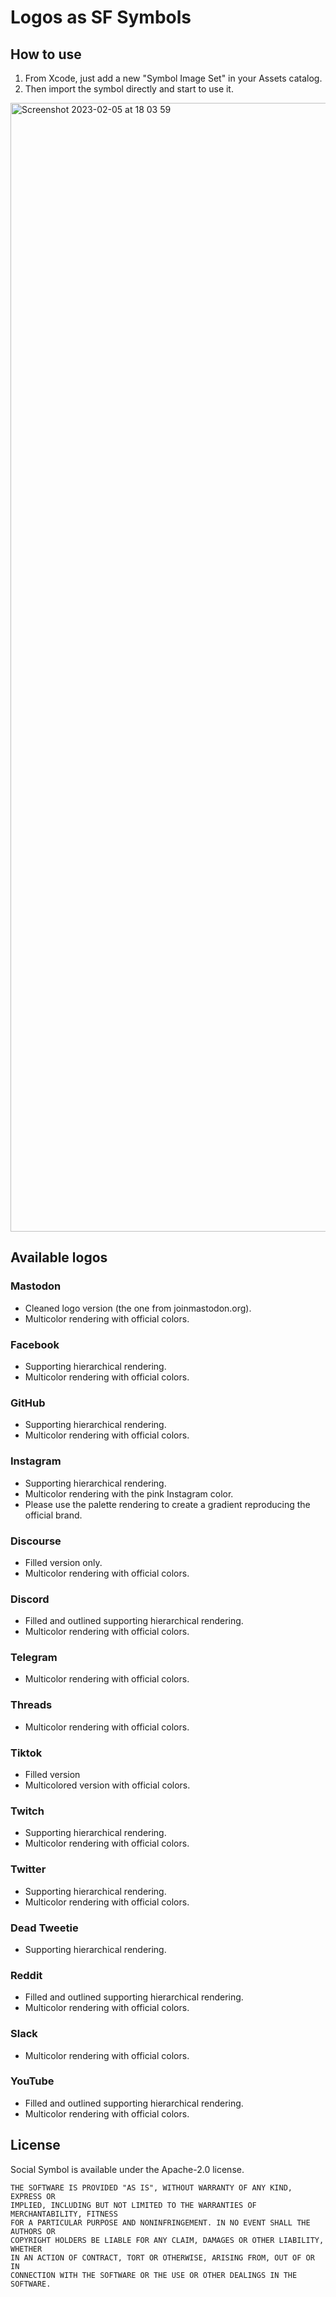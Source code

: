 # Logos as SF Symbols

## How to use

1. From Xcode, just add a new "Symbol Image Set" in your Assets catalog.
2. Then import the symbol directly and start to use it.

<img width="1806" alt="Screenshot 2023-02-05 at 18 03 59" src="https://user-images.githubusercontent.com/736246/216836517-91371c18-e8ed-4085-9a26-929a2ee185ca.png">

## Available logos

### Mastodon
- Cleaned logo version (the one from joinmastodon.org).
- Multicolor rendering with official colors.

### Facebook
- Supporting hierarchical rendering.
- Multicolor rendering with official colors.

### GitHub
- Supporting hierarchical rendering.
- Multicolor rendering with official colors.

### Instagram
- Supporting hierarchical rendering.
- Multicolor rendering with the pink Instagram color.
- Please use the palette rendering to create a gradient reproducing the official brand.

### Discourse
- Filled version only.
- Multicolor rendering with official colors.

### Discord
- Filled and outlined supporting hierarchical rendering.
- Multicolor rendering with official colors.

### Telegram
- Multicolor rendering with official colors.

### Threads
- Multicolor rendering with official colors.

### Tiktok
- Filled version
- Multicolored version with official colors.

### Twitch
- Supporting hierarchical rendering.
- Multicolor rendering with official colors.

### Twitter
- Supporting hierarchical rendering.
- Multicolor rendering with official colors.

### Dead Tweetie
- Supporting hierarchical rendering.

### Reddit
- Filled and outlined supporting hierarchical rendering.
- Multicolor rendering with official colors.

### Slack
- Multicolor rendering with official colors.

### YouTube
- Filled and outlined supporting hierarchical rendering.
- Multicolor rendering with official colors.

## License
Social Symbol is available under the Apache-2.0 license.


    THE SOFTWARE IS PROVIDED "AS IS", WITHOUT WARRANTY OF ANY KIND, EXPRESS OR
    IMPLIED, INCLUDING BUT NOT LIMITED TO THE WARRANTIES OF MERCHANTABILITY, FITNESS
    FOR A PARTICULAR PURPOSE AND NONINFRINGEMENT. IN NO EVENT SHALL THE AUTHORS OR
    COPYRIGHT HOLDERS BE LIABLE FOR ANY CLAIM, DAMAGES OR OTHER LIABILITY, WHETHER
    IN AN ACTION OF CONTRACT, TORT OR OTHERWISE, ARISING FROM, OUT OF OR IN
    CONNECTION WITH THE SOFTWARE OR THE USE OR OTHER DEALINGS IN THE SOFTWARE.
